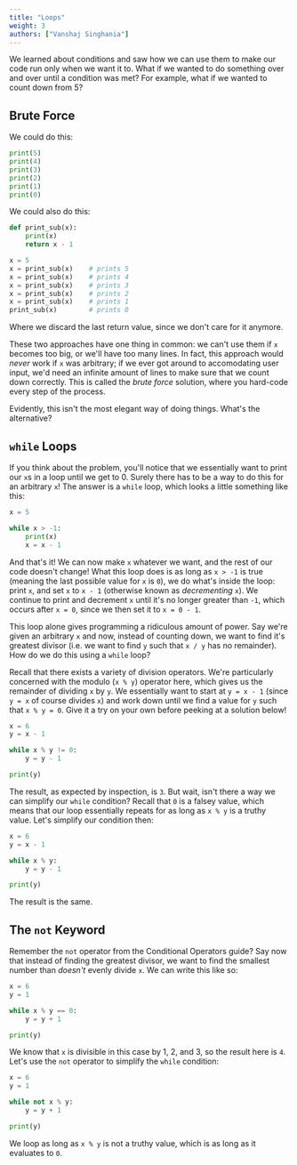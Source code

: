 ```yaml
---
title: "Loops"
weight: 3
authors: ["Vanshaj Singhania"]
---
```


We learned about conditions and saw how we can use them to make our code run only when we want it to. What if we wanted to do something over and over until a condition was met? For example, what if we wanted to count down from 5?

## Brute Force

We could do this:
```python
print(5)
print(4)
print(3)
print(2)
print(1)
print(0)
```

We could also do this:
```python
def print_sub(x):
    print(x)
    return x - 1

x = 5
x = print_sub(x)    # prints 5
x = print_sub(x)    # prints 4
x = print_sub(x)    # prints 3
x = print_sub(x)    # prints 2
x = print_sub(x)    # prints 1
print_sub(x)        # prints 0
```
Where we discard the last return value, since we don't care for it anymore.

These two approaches have one thing in common: we can't use them if `x` becomes too big, or we'll have too many lines. In fact, this approach would *never* work if `x` was arbitrary; if we ever got around to accomodating user input, we'd need an infinite amount of lines to make sure that we count down correctly. This is called the *brute force* solution, where you hard-code every step of the process.

Evidently, this isn't the most elegant way of doing things. What's the alternative?

## `while` Loops
If you think about the problem, you'll notice that we essentially want to print our `x`s in a loop until we get to 0. Surely there has to be a way to do this for an arbitrary `x`! The answer is a `while` loop, which looks a little something like this:

```python
x = 5

while x > -1:
    print(x)
    x = x - 1
```

And that's it! We can now make `x` whatever we want, and the rest of our code doesn't change! What this loop does is as long as `x > -1` is true (meaning the last possible value for `x` is `0`), we do what's inside the loop: print `x`, and set `x` to `x - 1` (otherwise known as *decrementing* `x`). We continue to print and decrement `x` until it's no longer greater than `-1`, which occurs after `x = 0`, since we then set it to `x = 0 - 1`.

This loop alone gives programming a ridiculous amount of power. Say we're given an arbitrary `x` and now, instead of counting down, we want to find it's greatest divisor (i.e. we want to find `y` such that `x / y` has no remainder). How do we do this using a `while` loop?

Recall that there exists a variety of division operators. We're particularly concerned with the modulo (`x % y`) operator here, which gives us the remainder of dividing `x` by `y`. We essentially want to start at `y = x - 1` (since `y = x` of course divides `x`) and work down until we find a value for `y` such that `x % y = 0`. Give it a try on your own before peeking at a solution below!

```python
x = 6
y = x - 1

while x % y != 0:
    y = y - 1

print(y)
```

The result, as expected by inspection, is `3`. But wait, isn't there a way we can simplify our `while` condition? Recall that `0` is a falsey value, which means that our loop essentially repeats for as long as `x % y` is a truthy value. Let's simplify our condition then:

```python
x = 6
y = x - 1

while x % y:
    y = y - 1

print(y)
```

The result is the same.

## The `not` Keyword
Remember the `not` operator from the Conditional Operators guide? Say now that instead of finding the greatest divisor, we want to find the smallest number than *doesn't* evenly divide `x`. We can write this like so:

```python
x = 6
y = 1

while x % y == 0:
    y = y + 1

print(y)
```

We know that `x` is divisible in this case by 1, 2, and 3, so the result here is `4`. Let's use the `not` operator to simplify the `while` condition:

```python
x = 6
y = 1

while not x % y:
    y = y + 1

print(y)
```

We loop as long as `x % y` is not a truthy value, which is as long as it evaluates to `0`.
